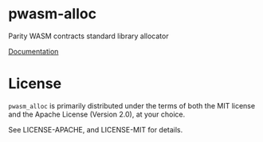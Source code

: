 # pwasm-alloc

Parity WASM contracts standard library allocator

[Documentation](https://paritytech.github.io/pwasm-std/pwasm_alloc/)

# License

`pwasm_alloc` is primarily distributed under the terms of both the MIT
license and the Apache License (Version 2.0), at your choice.

See LICENSE-APACHE, and LICENSE-MIT for details.
